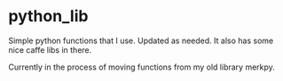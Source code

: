 # python_lib
Simple python functions that I use. Updated as needed.
It also has some nice caffe libs in there.

Currently in the process of moving functions from my old library merkpy.
